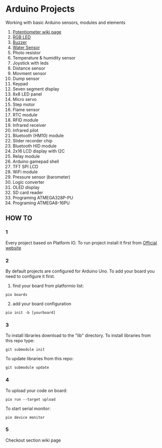 # Arduino Projects
Working with basic Arduino sensors, modules and elements

1) [Potentiometer wiki page](https://github.com/mishaszu/arduino_project/wiki/01-Potentiometer)
2) [RGB LED](https://github.com/mishaszu/arduino_projects/wiki/02-RGB-LED)
4) [Buzzer](https://github.com/mishaszu/arduino_projects/wiki/03-Buzzer)
5) [Water Sensor](https://github.com/mishaszu/arduino_projects/wiki/04-Water-sensor)
6) Photo resistor
7) Temperature & humidity sensor
8) Joystick with leds
9) Distance sensor
10) Movment sensor
11) Dump sensor
12) Keypad
13) Seven segment display
14) 8x8 LED panel
15) Micro servo
16) Step motor
17) Flame sensor
18) RTC module
19) RFID module
20) Infrared receiver
21) Infrared pilot
22) Bluetooth (HM10) module
23) Slider recorder chip
24) Bluetooth HID module
25) 2x16 LCD display with I2C
26) Relay module
27) Arduino gamepad shell
28) TFT SPI LCD
29) WiFi module
30) Pressure sensor (barometer)
31) Logic converter
32) OLED display
33) SD card reader
34) Programing ATMEGA328P-PU
35) Programing ATMEGA8-16PU

## HOW TO
### 1
Every project based on Platform IO.
To run project install it first from [Official website](http://docs.platformio.org/en/latest/installation.html)

### 2
By default projects are configured for Arduino Uno.
To add your board you need to configure it first.
1) find your board from platformio list:
```
pio boards
```
2) add your board configuration
```
pio init -b [yourboard]
```

### 3
To install libraries download to the "lib" directory.
To install libraries from this repo type:
```
git submodule init
```
To update libraries from this repo:
```
git submodule update
```

### 4
To upload your code on board:
```
pio run --target upload
```
To start serial monitor:
```
pio device monitor
```

### 5
Checkout section wiki page
